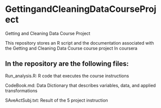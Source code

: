 # GettingandCleaningDataCourseProject
Getting and Cleaning Data Course Project

This repository stores an R script and the documentation associated with the Getting and Cleaning Data Course course project
In coursera

## In the repository are the following files:

Run_analysis.R: R code that executes the course instructions

CodeBook.md: Data Dictionary that describes variables, data, and applied transformations

SAveActSubj.txt: Result of the 5 project instruction
